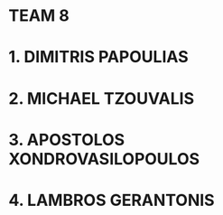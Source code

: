 # TEAM 8

# 1. DIMITRIS PAPOULIAS
# 2. MICHAEL TZOUVALIS
# 3. APOSTOLOS XONDROVASILOPOULOS
# 4. LAMBROS GERANTONIS
